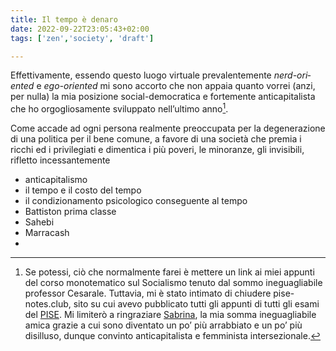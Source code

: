 ```yaml
---
title: Il tempo è denaro
date: 2022-09-22T23:05:43+02:00
tags: ['zen','society', 'draft']

---
```

Effettivamente, essendo questo luogo virtuale prevalentemente <em lang='en'>nerd-oriented</em> e <em lang='en'>ego-oriented</em> mi sono accorto che non appaia quanto vorrei (anzi, per nulla) la mia posizione social-democratica e fortemente anticapitalista che ho orgogliosamente sviluppato nell’ultimo anno[^1].

Come accade ad ogni persona realmente preoccupata per la degenerazione di una politica per il bene comune, a favore di una società che premia i ricchi ed i privilegiati e dimentica i più poveri, le minoranze, gli invisibili, rifletto incessantemente 

- anticapitalismo
- il tempo e il costo del tempo
- il condizionamento psicologico conseguente al tempo
- Battiston prima classe
- Sahebi
- Marracash
-

[^1]: Se potessi, ciò che normalmente farei è mettere un link ai miei appunti del corso monotematico sul Socialismo tenuto dal sommo ineguagliabile professor Cesarale. Tuttavia, mi è stato intimato di chiudere pise-notes.club, sito su cui avevo pubblicato tutti gli appunti di tutti gli esami del [PISE](https://unive.it/pise). Mi limiterò a ringraziare [Sabrina](), la mia somma ineguagliabile amica grazie a cui sono diventato un po’ più arrabbiato e un po’ più disilluso, dunque convinto anticapitalista e femminista intersezionale.
